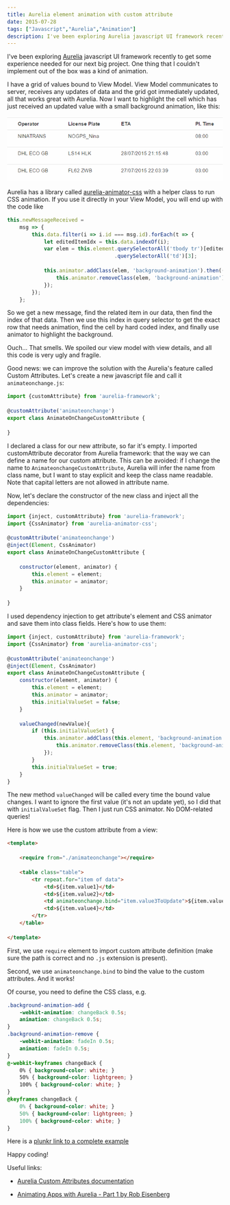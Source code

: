 ```yaml
---
title: Aurelia element animation with custom attribute
date: 2015-07-28
tags: ["Javascript","Aurelia","Animation"]
description: I've been exploring Aurelia javascript UI framework recently to get some experience needed for our next big project. One thing that I couldn't implement out of the box was a kind of animation. I have a grid of values bound to View Model. View Model communicates to server, receives any updates of data and the grid got immediately updated, all that works great with Aurelia. Now I want to highlight the cell which has just received an updated value with a small background animation...
---
```

I've been exploring [Aurelia](http://aurelia.io) javascript UI framework recently to get some experience needed
for our next big project. One thing that I couldn't implement out of the box was a kind
of animation.

I have a grid of values bound to View Model. View Model communicates to server, receives
any updates of data and the grid got immediately updated, all that works great with Aurelia.
Now I want to highlight the cell which has just received an updated value with a small
background animation, like this:

![Updated cell animation](animation.gif)

Aurelia has a library called [aurelia-animator-css](https://github.com/aurelia/animator-css) with a helper
class to run CSS animation. If you use it directly in your View Model, you will end up with the code like

``` js
this.newMessageReceived =
    msg => {
        this.data.filter(i => i.id === msg.id).forEach(t => {
            let editedItemIdx = this.data.indexOf(i);
            var elem = this.element.querySelectorAll('tbody tr')[editedItemIdx + 1]
                                   .querySelectorAll('td')[3];

            this.animator.addClass(elem, 'background-animation').then(() => {
                this.animator.removeClass(elem, 'background-animation');
            });
        });
    };
```

So we get a new message, find the related item in our data, then find the index of that data. Then we use this
index in query selector to get the exact row that needs animation, find the cell by hard coded index, and
finally use animator to highlight the background.

Ouch... That smells. We spoiled our view model with view details, and all this code is very ugly and fragile.

Good news: we can improve the solution with the Aurelia's feature called Custom Attributes. Let's create a new
javascript file and call it `animateonchange.js`:

``` js
import {customAttribute} from 'aurelia-framework';

@customAttribute('animateonchange')
export class AnimateOnChangeCustomAttribute {

}
```

I declared a class for our new attribute, so far it's empty. I imported customAttribute decorator from
Aurelia framework: that the way we can define a name for our custom attribute. This can be avoided: if I
change the name to `AnimateonchangeCustomAttribute`, Aurelia will infer the name from class name, but I want
to stay explicit and keep the class name readable. Note that capital letters are not allowed in attribute name.

Now, let's declare the constructor of the new class and inject all the dependencies:

``` js
import {inject, customAttribute} from 'aurelia-framework';
import {CssAnimator} from 'aurelia-animator-css';

@customAttribute('animateonchange')
@inject(Element, CssAnimator)
export class AnimateOnChangeCustomAttribute {

    constructor(element, animator) {
        this.element = element;
        this.animator = animator;
    }

}
```

I used dependency injection to get attribute's element and CSS animator and save them into class fields.
Here's how to use them:

``` js
import {inject, customAttribute} from 'aurelia-framework';
import {CssAnimator} from 'aurelia-animator-css';

@customAttribute('animateonchange')
@inject(Element, CssAnimator)
export class AnimateOnChangeCustomAttribute {
    constructor(element, animator) {
        this.element = element;
        this.animator = animator;
        this.initialValueSet = false;
    }

    valueChanged(newValue){
        if (this.initialValueSet) {
            this.animator.addClass(this.element, 'background-animation').then(() => {
                this.animator.removeClass(this.element, 'background-animation');
            });
        }
        this.initialValueSet = true;
    }
}
```

The new method `valueChanged` will be called every time the bound value changes. I want to ignore the
first value (it's not an update yet), so I did that with `initialValueSet` flag. Then I just run CSS
animator. No DOM-related queries!

Here is how we use the custom attribute from a view:

``` html
<template>

    <require from="./animateonchange"></require>

    <table class="table">
        <tr repeat.for="item of data">
            <td>${item.value1}</td>
            <td>${item.value2}</td>
            <td animateonchange.bind="item.value3ToUpdate">${item.value3ToUpdate}</td>
            <td>${item.value4}</td>
        </tr>
    </table>

</template>
```

First, we use `require` element to import custom attribute definition (make sure the path is correct
and no `.js` extension is present).

Second, we use `animateonchange.bind` to bind the value to the custom attributes. And it works!

Of course, you need to define the CSS class, e.g.

``` css
.background-animation-add {
    -webkit-animation: changeBack 0.5s;
    animation: changeBack 0.5s;
}
.background-animation-remove {
    -webkit-animation: fadeIn 0.5s;
    animation: fadeIn 0.5s;
}
@-webkit-keyframes changeBack {
    0% { background-color: white; }
    50% { background-color: lightgreen; }
    100% { background-color: white; }
}
@keyframes changeBack {
    0% { background-color: white; }
    50% { background-color: lightgreen; }
    100% { background-color: white; }
}
```

Here is a [plunkr link to a complete example](http://plnkr.co/edit/oa0Kb1hf6D9M2jl22vWD)

Happy coding!

Useful links:

* [Aurelia Custom Attributes documentation](http://aurelia.io/docs.html#custom-attributes)

* [Animating Apps with Aurelia - Part 1 by Rob Eisenberg](http://blog.durandal.io/2015/07/17/animating-apps-with-aurelia-part-1/)
